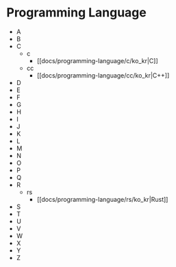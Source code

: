 
# Programming Language

* A
* B
* C
  * c
    * [[docs/programming-language/c/ko_kr|C]]
  * cc
    * [[docs/programming-language/cc/ko_kr|C++]]
* D
* E
* F
* G
* H
* I
* J
* K
* L
* M
* N
* O
* P
* Q
* R
  * rs
    * [[docs/programming-language/rs/ko_kr|Rust]]
* S
* T
* U
* V
* W
* X
* Y
* Z
